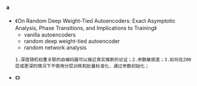 #### a
- 《On Random Deep Weight-Tied Autoencoders: Exact Asymptotic Analysis, Phase Transitions, and Implications to Training》
  - vanilla autoencoders
  - random deep weight-tied autoencoder
  - random network analysis
  ```
  1.深度随机权重关联的自编码器可以接近真实推断的论证；2.参数敏感度；3.如何在200层或更深的情况下不使用分层训练和批量标准化，通过参数初始化；
  ```
- 《》
